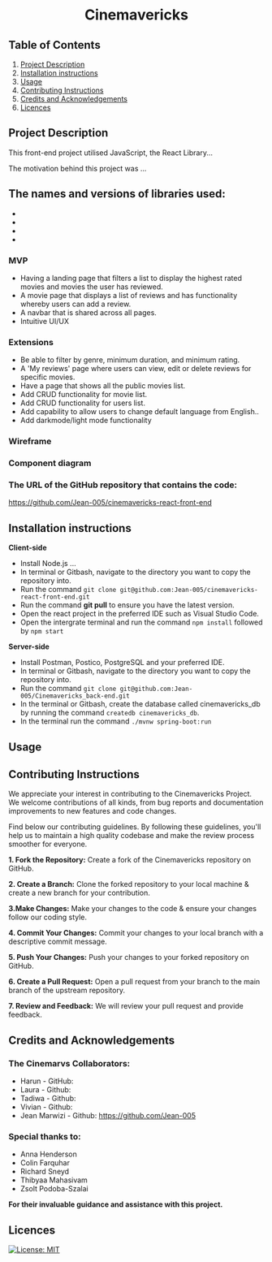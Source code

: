 <h1 align="center" id="title">Cinemavericks</h1>

## Table of Contents
1. [Project Description](#project-description)
2. [Installation instructions](#installation-instructions)
3. [Usage](#usage)
4. [Contributing Instructions](#contributing-instructions)
5. [Credits and Acknowledgements](credits-and-acknowledgements)
6. [Licences](#licences)


## Project Description

This front-end project utilised JavaScript, the React Library...


The motivation behind this project was ...




**The names and versions of libraries used:**
- 
- 
- 
- 
- 




### MVP
- Having a landing page that filters a list to display the highest rated movies and movies the user has reviewed.
- A movie page that displays a list of reviews and has functionality whereby users can add a review.
- A navbar that is shared across all pages.
- Intuitive UI/UX


### Extensions

- Be able to filter by genre, minimum duration, and minimum rating.
- A 'My reviews' page where users can view, edit or delete reviews for specific movies.
- Have a page that shows all the public movies list. 
- Add CRUD functionality for movie list.
- Add CRUD functionality for users list.
- Add capability to allow users to change default language from English..
- Add darkmode/light mode functionality


### Wireframe



### Component diagram




### The URL of the GitHub repository that contains the code:

https://github.com/Jean-005/cinemavericks-react-front-end


## Installation instructions

**Client-side**

- Install Node.js ...
- In terminal or Gitbash, navigate to the directory you want to copy the repository into. 
- Run the command ```git clone git@github.com:Jean-005/cinemavericks-react-front-end.git```
- Run the command **git pull** to ensure you have the latest version.
- Open the react project in the preferred IDE such as Visual Studio Code.
- Open the intergrate terminal and run the command ```npm install``` followed by ```npm start```

**Server-side**

- Install Postman, Postico, PostgreSQL and your preferred IDE.
- In terminal or Gitbash, navigate to the directory you want to copy the repository into. 
- Run the command ```git clone git@github.com:Jean-005/Cinemavericks_back-end.git```
- In the terminal or Gitbash, create the database called cinemavericks_db by running the command ```createdb cinemavericks_db```.
- In the terminal run the command ```./mvnw spring-boot:run```


## Usage







## Contributing Instructions

We appreciate your interest in contributing to the Cinemavericks Project. We welcome contributions of all kinds, from bug reports and documentation improvements to new features and code changes.

Find below our contributing guidelines. By following these guidelines, you'll help us to maintain a high quality codebase and make the review process smoother for everyone.

**1. Fork the Repository:** Create a fork of the Cinemavericks repository on GitHub.

**2. Create a Branch:** Clone the forked repository to your local machine & create a new branch for your contribution.

**3.Make Changes:** Make your changes to the code & ensure your changes follow our coding style.

**4. Commit Your Changes:** Commit your changes to your local branch with a descriptive commit message.

**5. Push Your Changes:** Push your changes to your forked repository on GitHub.
     
**6. Create a Pull Request:** Open a pull request from your branch to the main branch of the upstream repository.

**7. Review and Feedback:** We will review your pull request and provide feedback.




## Credits and Acknowledgements

### The Cinemarvs Collaborators:
- Harun - GitHub: 
- Laura  - Github: 
- Tadiwa - Github:
- Vivian - Github:
- Jean Marwizi 	- Github: https://github.com/Jean-005

### Special thanks to:

- Anna Henderson
- Colin Farquhar
- Richard Sneyd
- Thibyaa Mahasivam
- Zsolt Podoba-Szalai

**For their invaluable guidance and assistance with this project.**


## Licences

[![License: MIT](https://img.shields.io/badge/License-MIT-yellow.svg)](https://opensource.org/licenses/MIT)
